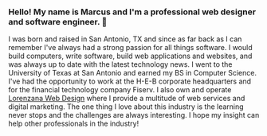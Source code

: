 ### Hello! My name is Marcus and I'm a professional web designer and software engineer. 👋

<!--
**MeesterMarcus/MeesterMarcus** is a ✨ _special_ ✨ repository because its `README.md` (this file) appears on your GitHub profile.

Here are some ideas to get you started:

- 🔭 I’m currently working on ...
- 🌱 I’m currently learning ...
- 👯 I’m looking to collaborate on ...
- 🤔 I’m looking for help with ...
- 💬 Ask me about ...
- 📫 How to reach me: ...
- 😄 Pronouns: ...
- ⚡ Fun fact: ...
-->

I was born and raised in San Antonio, TX and since as far back as I can remember I've always had a strong passion for all things software. I would build computers, write software, build web applications and websites, and was always up to date with the latest technology news. I went to the University of Texas at San Antonio and earned my BS in Computer Science. I've had the opportunity to work at the H-E-B corporate headquarters and for the financial technology company Fiserv. I also own and operate [Lorenzana Web Design](https://www.lorenzanadesigns.com)  where I provide a multitude of web services and digital marketing. The one thing I love about this industry is the learning never stops and the challenges are always interesting. I hope my insight can help other professionals in the industry!
